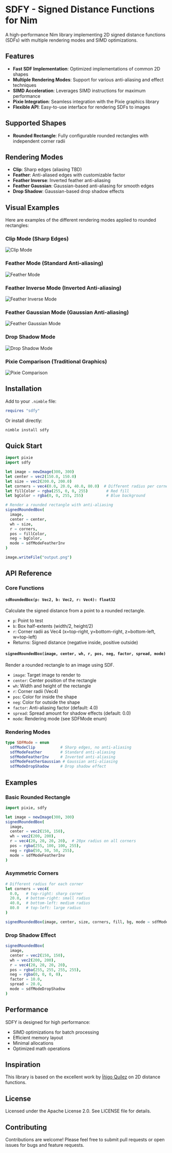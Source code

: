 # SDFY - Signed Distance Functions for Nim

A high-performance Nim library implementing 2D signed distance functions (SDFs) with multiple rendering modes and SIMD optimizations.

## Features

- **Fast SDF Implementation**: Optimized implementations of common 2D shapes
- **Multiple Rendering Modes**: Support for various anti-aliasing and effect techniques
- **SIMD Acceleration**: Leverages SIMD instructions for maximum performance
- **Pixie Integration**: Seamless integration with the Pixie graphics library
- **Flexible API**: Easy-to-use interface for rendering SDFs to images

## Supported Shapes

- **Rounded Rectangle**: Fully configurable rounded rectangles with independent corner radii

## Rendering Modes

- **Clip**: Sharp edges (aliasing TBD)
- **Feather**: Anti-aliased edges with customizable factor
- **Feather Inverse**: Inverted feather anti-aliasing
- **Feather Gaussian**: Gaussian-based anti-aliasing for smooth edges  
- **Drop Shadow**: Gaussian-based drop shadow effects

## Visual Examples

Here are examples of the different rendering modes applied to rounded rectangles:

### Clip Mode (Sharp Edges)
![Clip Mode](data/rounded_box_clip.png)

### Feather Mode (Standard Anti-aliasing)
![Feather Mode](data/rounded_box_feather.png)

### Feather Inverse Mode (Inverted Anti-aliasing)
![Feather Inverse Mode](data/rounded_box_feather_inv.png)

### Feather Gaussian Mode (Gaussian Anti-aliasing)
![Feather Gaussian Mode](data/rounded_box_feather_gaussian.png)

### Drop Shadow Mode
![Drop Shadow Mode](data/rounded_box_drop_shadow.png)

### Pixie Comparison (Traditional Graphics)
![Pixie Comparison](data/rounded_box_pixie.png)

## Installation

Add to your `.nimble` file:

```nim
requires "sdfy"
```

Or install directly:

```bash
nimble install sdfy
```

## Quick Start

```nim
import pixie
import sdfy

let image = newImage(300, 300)
let center = vec2(150.0, 150.0)
let size = vec2(200.0, 200.0)
let corners = vec4(0.0, 20.0, 40.0, 80.0)  # Different radius per corner
let fillColor = rgba(255, 0, 0, 255)        # Red fill
let bgColor = rgba(0, 0, 255, 255)          # Blue background

# Render a rounded rectangle with anti-aliasing
signedRoundedBox(
  image,
  center = center,
  wh = size,
  r = corners,
  pos = fillColor,
  neg = bgColor,
  mode = sdfModeFeatherInv
)

image.writeFile("output.png")
```

## API Reference

### Core Functions

#### `sdRoundedBox(p: Vec2, b: Vec2, r: Vec4): float32`

Calculate the signed distance from a point to a rounded rectangle.

- `p`: Point to test
- `b`: Box half-extents (width/2, height/2)  
- `r`: Corner radii as Vec4 (x=top-right, y=bottom-right, z=bottom-left, w=top-left)
- Returns: Signed distance (negative inside, positive outside)

#### `signedRoundedBox(image, center, wh, r, pos, neg, factor, spread, mode)`

Render a rounded rectangle to an image using SDF.

- `image`: Target image to render to
- `center`: Center position of the rectangle
- `wh`: Width and height of the rectangle
- `r`: Corner radii (Vec4)
- `pos`: Color for inside the shape
- `neg`: Color for outside the shape
- `factor`: Anti-aliasing factor (default: 4.0)
- `spread`: Spread amount for shadow effects (default: 0.0)
- `mode`: Rendering mode (see SDFMode enum)

### Rendering Modes

```nim
type SDFMode = enum
  sdfModeClip           # Sharp edges, no anti-aliasing
  sdfModeFeather        # Standard anti-aliasing
  sdfModeFeatherInv     # Inverted anti-aliasing  
  sdfModeFeatherGaussian # Gaussian anti-aliasing
  sdfModeDropShadow     # Drop shadow effect
```

## Examples

### Basic Rounded Rectangle

```nim
import pixie, sdfy

let image = newImage(300, 300)
signedRoundedBox(
  image,
  center = vec2(150, 150),
  wh = vec2(200, 200), 
  r = vec4(20, 20, 20, 20),  # 20px radius on all corners
  pos = rgba(255, 100, 100, 255),
  neg = rgba(50, 50, 50, 255),
  mode = sdfModeFeatherInv
)
```

### Asymmetric Corners

```nim
# Different radius for each corner
let corners = vec4(
  0.0,   # top-right: sharp corner
  20.0,  # bottom-right: small radius
  40.0,  # bottom-left: medium radius  
  80.0   # top-left: large radius
)

signedRoundedBox(image, center, size, corners, fill, bg, mode = sdfModeFeatherInv)
```

### Drop Shadow Effect

```nim
signedRoundedBox(
  image,
  center = vec2(150, 150),
  wh = vec2(200, 200),
  r = vec4(20, 20, 20, 20),
  pos = rgba(255, 255, 255, 255),
  neg = rgba(0, 0, 0, 0),
  factor = 10.0,
  spread = 20.0,
  mode = sdfModeDropShadow
)
```

## Performance

SDFY is designed for high performance:

- SIMD optimizations for batch processing
- Efficient memory layout
- Minimal allocations
- Optimized math operations

## Inspiration

This library is based on the excellent work by [Íñigo Quílez](https://iquilezles.org/articles/distfunctions2d/) on 2D distance functions.

## License

Licensed under the Apache License 2.0. See LICENSE file for details.

## Contributing

Contributions are welcome! Please feel free to submit pull requests or open issues for bugs and feature requests. 